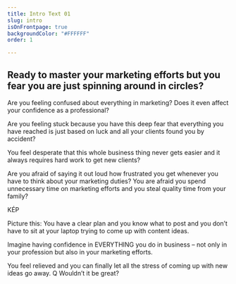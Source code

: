 ```yaml
---
title: Intro Text 01
slug: intro
isOnFrontpage: true
backgroundColor: "#FFFFFF"
order: 1

---
```

## Ready to master your marketing efforts but you fear you are just spinning around in circles?

Are you feeling confused about everything in marketing? Does it even affect your confidence as a professional?

Are you feeling stuck because you have this deep fear that everything you have reached is just based on luck and all your clients found you by accident?

You feel desperate that this whole business thing never gets easier and it always requires hard work to get new clients?

Are you afraid of saying it out loud how frustrated you get whenever you have to think about your marketing duties? You are afraid you spend unnecessary time on marketing efforts and you steal quality time from your family?

KÉP

Picture this: You have a clear plan and you know what to post and you don’t have to sit at your laptop trying to come up with content ideas.

Imagine having confidence in EVERYTHING you do in business – not only in your profession but also in your marketing efforts.

You feel relieved and you can finally let all the stress of coming up with new ideas go away. Q Wouldn’t it be great?